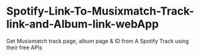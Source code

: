 # Spotify-Link-To-Musixmatch-Track-link-and-Album-link-webApp
Get Musixmatch track page, album page &amp; ID from A Spotify Track using their free APIs
